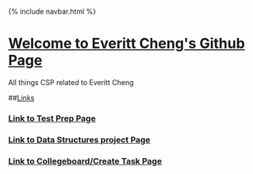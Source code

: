 {% include navbar.html %}

# <u> Welcome to Everitt Cheng's Github Page </u>
All things CSP related to Everitt Cheng

##<u>Links</u>

### [Link to Test Prep Page](https://ninjabreadlord.github.io/Tri-3-Everitt-Cheng/MarkDown/testprep)
### [Link to Data Structures project Page](https://ninjabreadlord.github.io/Tri-3-Everitt-Cheng/MarkDown/datastructures)
### [Link to Collegeboard/Create Task Page](https://ninjabreadlord.github.io/Tri-3-Everitt-Cheng/MarkDown/collegeboard)

